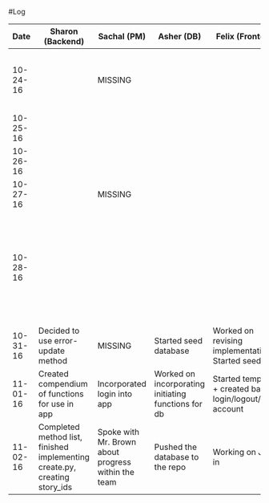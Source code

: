#Log

| Date        | Sharon  (Backend)         | Sachal (PM)          |   Asher  (DB)        | Felix (Frontend)           |Total                             |
| ----------- |------------------|------------------|------------------|------------------|---------------------|
| 10-24-16    |                  |MISSING           |                  |                  |Submitted V1 of blog, Presented to class, received comments|
| 10-25-16    |                  |                  |                  |                  |                                  |
| 10-26-16    |                  |                  |                  |                  |                                  |
| 10-27-16    |                  |MISSING           |                  |                  |Worked on design documents|
| 10-28-16    |                  |                  |                  |                  |Exchanged design documents with other students, Revised design documents and reviewed comments|
| 10-31-16    |Decided to use error-update method |MISSING           |Started seed database                  |Worked on revising implementation, Started seed data|                  |
| 11-01-16    |Created compendium of functions for use in app    | Incorporated login into app | Worked on incorporating initiating functions for db                 | Started templates + created basic login/logout/make account |                                  |
| 11-02-16    |Completed method list, finished implementing create.py, creating story_ids|Spoke with Mr. Brown about progress within the team  |Pushed the database to the repo |Working on Jinja2 in | |
